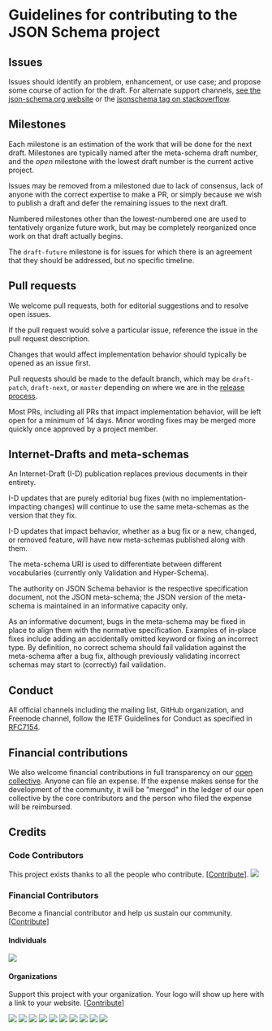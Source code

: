 # Guidelines for contributing to the JSON Schema project

## Issues

Issues should identify an problem, enhancement, or use case; and propose some course of action for the draft. For alternate support channels, [see the json-schema.org website](http://json-schema.org/) or the [jsonschema tag on stackoverflow](https://stackoverflow.com/tags/jsonschema).

## Milestones

Each milestone is an estimation of the work that will be done for the next draft.  Milestones are typically named after the meta-schema draft number, and the *open* milestone with the lowest draft number is the current active project.

Issues may be removed from a milestoned due to lack of consensus, lack of anyone with the correct expertise to make a PR, or simply because we wish to publish a draft and defer the remaining issues to the next draft.

Numbered milestones other than the lowest-numbered one are used to tentatively organize future work, but may be completely reorganized once work on that draft actually begins.

The `draft-future` milestone is for issues for which there is an agreement that they should be addressed, but no specific timeline.

## Pull requests

We welcome pull requests, both for editorial suggestions and to resolve open issues.

If the pull request would solve a particular issue, reference the issue in the pull request description.

Changes that would affect implementation behavior should typically be opened as an issue first.

Pull requests should be made to the default branch, which may be `draft-patch`, `draft-next`, or `master` depending on where we are in the [release process](https://github.com/json-schema-org/community/discussions/7).

Most PRs, including all PRs that impact implementation behavior, will be left open for a minimum of 14 days.  Minor wording fixes may be merged more quickly once approved by a project member.

## Internet-Drafts and meta-schemas

An Internet-Draft (I-D) publication replaces previous documents in their entirety.

I-D updates that are purely editorial bug fixes (with no implementation-impacting changes) will continue to use the same meta-schemas as the version that they fix.

I-D updates that impact behavior, whether as a bug fix or a new, changed, or removed feature, will have new meta-schemas published along with them.

The meta-schema URI is used to differentiate between different vocabularies (currently only Validation and Hyper-Schema).

The authority on JSON Schema behavior is the respective specification document, not the JSON meta-schema; the JSON version of the meta-schema is maintained in an informative capacity only.

As an informative document, bugs in the meta-schema may be fixed in place to align them with the normative specification.  Examples of in-place fixes include adding an accidentally omitted keyword or fixing an incorrect type.  By definition, no correct schema should fail validation against the meta-schema after a bug fix, although previously validating incorrect schemas may start to (correctly) fail validation.

## Conduct

All official channels including the mailing list, GitHub organization, and Freenode channel, follow the IETF Guidelines for Conduct as specified in [RFC7154](https://tools.ietf.org/html/rfc7154).


## Financial contributions

We also welcome financial contributions in full transparency on our [open collective](https://opencollective.com/json-schema).
Anyone can file an expense. If the expense makes sense for the development of the community, it will be "merged" in the ledger of our open collective by the core contributors and the person who filed the expense will be reimbursed.

## Credits

### Code Contributors

This project exists thanks to all the people who contribute. [[Contribute](CONTRIBUTING.md)].
<a href="https://github.com/json-schema-org/json-schema-spec/graphs/contributors"><img src="https://opencollective.com/json-schema/contributors.svg?width=890&button=false" /></a>

### Financial Contributors

Become a financial contributor and help us sustain our community. [[Contribute](https://opencollective.com/json-schema/contribute)]

#### Individuals

<a href="https://opencollective.com/json-schema"><img src="https://opencollective.com/json-schema/individuals.svg?width=890"></a>

#### Organizations

Support this project with your organization. Your logo will show up here with a link to your website. [[Contribute](https://opencollective.com/json-schema/contribute)]

<a href="https://opencollective.com/json-schema/organization/0/website"><img src="https://opencollective.com/json-schema/organization/0/avatar.svg"></a>
<a href="https://opencollective.com/json-schema/organization/1/website"><img src="https://opencollective.com/json-schema/organization/1/avatar.svg"></a>
<a href="https://opencollective.com/json-schema/organization/2/website"><img src="https://opencollective.com/json-schema/organization/2/avatar.svg"></a>
<a href="https://opencollective.com/json-schema/organization/3/website"><img src="https://opencollective.com/json-schema/organization/3/avatar.svg"></a>
<a href="https://opencollective.com/json-schema/organization/4/website"><img src="https://opencollective.com/json-schema/organization/4/avatar.svg"></a>
<a href="https://opencollective.com/json-schema/organization/5/website"><img src="https://opencollective.com/json-schema/organization/5/avatar.svg"></a>
<a href="https://opencollective.com/json-schema/organization/6/website"><img src="https://opencollective.com/json-schema/organization/6/avatar.svg"></a>
<a href="https://opencollective.com/json-schema/organization/7/website"><img src="https://opencollective.com/json-schema/organization/7/avatar.svg"></a>
<a href="https://opencollective.com/json-schema/organization/8/website"><img src="https://opencollective.com/json-schema/organization/8/avatar.svg"></a>
<a href="https://opencollective.com/json-schema/organization/9/website"><img src="https://opencollective.com/json-schema/organization/9/avatar.svg"></a>
